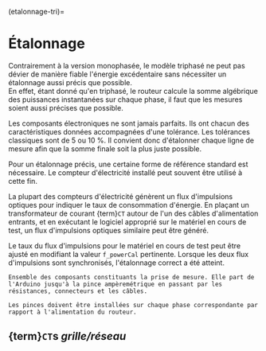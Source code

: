 (etalonnage-tri)=

# Étalonnage

Contrairement à la version monophasée, le modèle triphasé ne peut pas dévier de manière fiable l'énergie excédentaire sans nécessiter un étalonnage aussi précis que possible.  
En effet, étant donné qu'en triphasé, le routeur calcule la somme algébrique des puissances instantanées sur chaque phase, il faut que les mesures soient aussi précises que possible.

Les composants électroniques ne sont jamais parfaits. Ils ont chacun des caractéristiques données accompagnées d'une tolérance. Les tolérances classiques sont de 5 ou 10 %. Il convient donc d'étalonner chaque ligne de mesure afin que la somme finale soit la plus juste possible.

Pour un étalonnage précis, une certaine forme de référence standard est nécessaire. Le compteur d'électricité installé peut souvent être utilisé à cette fin.

La plupart des compteurs d'électricité génèrent un flux d'impulsions optiques pour indiquer le taux de consommation d'énergie. En plaçant un transformateur de courant {term}`CT` autour de l'un des câbles d'alimentation entrants, et en exécutant le logiciel approprié sur le matériel en cours de test, un flux d'impulsions optiques similaire peut être généré.

Le taux du flux d'impulsions pour le matériel en cours de test peut être ajusté en modifiant la valeur ```f_powerCal``` pertinente. Lorsque les deux flux d'impulsions sont synchronisés, l'étalonnage correct a été atteint.

```{admonition} Ligne de mesure
Ensemble des composants constituants la prise de mesure. Elle part de l'Arduino jusqu'à la pince ampèremétrique en passant par les résistances, connecteurs et les câbles.
```

```{admonition} Pré-requis
Les pinces doivent être installées sur chaque phase correspondante par rapport à l'alimentation du routeur.
```

## {term}`CT`s *grille/réseau*
